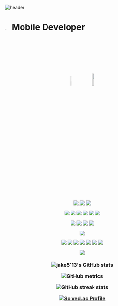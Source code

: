 ![header](https://capsule-render.vercel.app/api?type=waving&color=auto&height=300&section=header&text=Jake%20Github👋😋&fontSize=90&animation=fadeIn&fontAlignY=38&desc=&descAlignY=51&descAlign=62)
# <img src="https://scontent-gmp1-1.xx.fbcdn.net/v/t1.18169-9/1619219_1385374065020763_602186142_n.jpg?_nc_cat=111&ccb=1-7&_nc_sid=09cbfe&_nc_ohc=IUbbdP4CgiYAX8u10L5&_nc_ht=scontent-gmp1-1.xx&oh=00_AfDx-3VxRI9Ds8wX2I-OmFaGEHgvRHnbTWGEnVSh9yez8Q&oe=652928D6" width="3%"> Mobile Developer  
<p align="center">
    <img src="https://media.idownloadblog.com/wp-content/uploads/2018/07/Apple-logo-black-and-white.png" width="9%" style="margin: 10px;">
    <img src="https://blog.kakaocdn.net/dn/sjncG/btretbOWUEC/DK04YKcw4fUyrGdROInsq1/img.png" width="10%" style="margin: 10px;">
</p>

<p align="center">
<a href="https://jake5113.tistory.com/" target="_blank"> <img src="https://img.shields.io/badge/istory-000000?style=for-the-badge&logo=Tistory&logoColor=white"/></a><a href="https://blog.naver.com/wkdusdb" target="_blank"> <img src="https://img.shields.io/badge/aver-03C75A?style=for-the-badge&logo=Naver&logoColor=white"/></a> <a href="https://www.instagram.com/jongwon5113/" target="_blank"><img src="https://img.shields.io/badge/Instagram-E4405F?style=for-the-badge&logo=Instagram&logoColor=white"/></a> 
</p>
<p align="center">
    <a target="android"><img src="https://img.shields.io/badge/android-3DDC84?&style=for-the-badge&logo=android&logoColor=white"/></a>
    <a target="kotlin"><img src="https://img.shields.io/badge/Kotlin-0095D5?&style=for-the-badge&logo=kotlin&logoColor=white"/></a>
    <a target="gradle"><img src="https://img.shields.io/badge/gradle-02303A?&style=for-the-badge&logo=gradle&logoColor=white"/></a>
    <a target="sqlite"><img src="https://img.shields.io/badge/sqlite-003B57?&style=for-the-badge&logo=sqlite&logoColor=white"/></a>
    <a target="Android Studio"><img src="https://img.shields.io/badge/Android%20Studio-3DDC84.svg?&style=for-the-badge&logo=Android%20Studio&logoColor=white"/></a>
    <a target="googleplay"><img src="https://img.shields.io/badge/googleplay-414141?&style=for-the-badge&logo=googleplay&logoColor=white"/></a>
</p>
<p align="center">
    <a target="ios"><img src="https://img.shields.io/badge/ios-000000?&style=for-the-badge&logo=ios&logoColor=white"/></a>
    <a target="swift"><img src="https://img.shields.io/badge/swift-F05138?&style=for-the-badge&logo=swift&logoColor=white"/></a>
    <a target="xcode"><img src="https://img.shields.io/badge/xcode-147EFB?&style=for-the-badge&logo=xcode&logoColor=white"/></a>
    <a target="appstore"><img src="https://img.shields.io/badge/appstore-0D96F6?&style=for-the-badge&logo=appstore&logoColor=white"/></a>
</p>
<p align="center">
    <a target="firebase"><img src="https://img.shields.io/badge/firebase-FFCA28?&style=for-the-badge&logo=firebase&logoColor=white"/></a>
</p>
<p align="center">
    <a target="figma"><img src="https://img.shields.io/badge/figma-F24E1E?&style=for-the-badge&logo=figma&logoColor=white"/></a>
    <a target="python"><img src="https://img.shields.io/badge/python-3776AB?&style=for-the-badge&logo=python&logoColor=white"/></a>
    <a target="c"><img src="https://img.shields.io/badge/c-A8B9CC?&style=for-the-badge&logo=c&logoColor=white"/></a>
    <a target="html5"><img src="https://img.shields.io/badge/html5-E34F26?&style=for-the-badge&logo=html5&logoColor=white"/></a>
    <a target="javascript"><img src="https://img.shields.io/badge/javascript-F7DF1E?&style=for-the-badge&logo=javascript&logoColor=white"/></a>
    <a target="css3"><img src="https://img.shields.io/badge/css3-1572B6?&style=for-the-badge&logo=css3&logoColor=white"/></a>
    <a target="react native"><img src="https://img.shields.io/badge/react%20native-61DAFB?&style=for-the-badge&logo=react&logoColor=white"/></a>
</p>
<p align="center">
    <a href="https://hits.seeyoufarm.com"><img src="https://hits.seeyoufarm.com/api/count/incr/badge.svg?url=https%3A%2F%2Fgithub.com%2Fjake5113&count_bg=%2379C83D&title_bg=%23555555&icon=awesomelists.svg&icon_color=%23E7E7E7&title=hits&edge_flat=false"/></a>
</p>

<h3 align=center>
  

![jake5113's GitHub stats](https://github-readme-stats.vercel.app/api?username=jake5113&show_icons=true&theme=midnight-purple)

![GitHub metrics](https://metrics.lecoq.io/jake5113)

![GitHub streak stats](https://streak-stats.demolab.com/?user=jake5113)
  
[![Solved.ac Profile](http://mazassumnida.wtf/api/generate_badge?boj=wkdusdb)](https://solved.ac/wkdusdb)
  
</h3>
